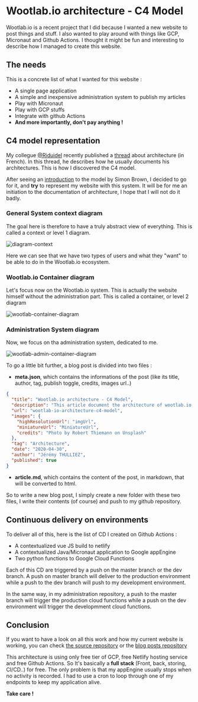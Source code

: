 # Wootlab.io architecture - C4 Model

Wootlab.io is a recent project that I did because I wanted a new website to post things and stuff. I also wanted to play around with things like GCP, Micronaut and Github Actions. I thought it might be fun and interesting to describe how I managed to create this website.

## The needs

This is a concrete list of what I wanted for this website : 

- A single page application
- A simple and inexpensive administration system to publish my articles
- Play with Micronaut
- Play with GCP stuffs
- Integrate with github Actions
- **And more importantly, don't pay anything !**
 
## C4 model representation

My collegue <a href="https://twitter.com/riduidel" target="_blank">@Riduidel</a> recently published a <a href="https://riduidel.wordpress.com/architecturer-agilement-avec-c4-structurizr/" target="_blank">thread</a> about architecture (in French). In this thread, he describes how he usually documents his architectures. This is how I discovered the C4 model.

After seeing an <a href="https://www.youtube.com/watch?v=x2-rSnhpw0g" target="_blank">introduction</a> to the model by Simon Brown, I decided to go for it, and **try** to represent my website with this system. It will be for me an initiation to the documentation of architecture, I hope that I will not do it badly.

### General System context diagram

The goal here is therefore to have a truly abstract view of everything. This is called a context or level 1 diagram.

<img src="https://storage.googleapis.com/wootlab-io-production.appspot.com/C4-model-wootlab/wootlabC4-context.png" alt="diagram-context" class="simple-centered-image"/> 

Here we can see that we have two types of users and what they "want" to be able to do in the Wootlab.io ecosystem.

### Wootlab.io Container diagram

Let's focus now on the Wootlab.io system. This is actually the website himself without the administration part.
This is called a container, or level 2 diagram

<img src="https://storage.googleapis.com/wootlab-io-production.appspot.com/C4-model-wootlab/C4-model-Container%20diagram%20-%20Wootlab%20io.png" alt="wootlab-container-diagram" class="simple-centered-image"/>

### Administration System diagram

Now, we focus on tha administration system, dedicated to me.

<img src="https://storage.googleapis.com/wootlab-io-production.appspot.com/C4-model-wootlab/C4-model-Container%20diagram%20-%20Wootlab%20io%20Administration.png" alt="wootlab-admin-container-diagram" class="simple-centered-image"/>

To go a little bit further, a blog post is divided into two files :

- **meta.json**, which contains the informations of the post (like its title, author, tag, publish toggle, credits, images url..)
```json
{
  "title": "Wootlab.io architecture - C4 Model",
  "description": "This article document the architecture of wootlab.io and how it is hosted for free and is a hands on C4 model to describe it.",
  "url": "wootlab-io-architecture-c4-model",
  "images": {
    "highResolutionUrl": "imgUrl",
    "miniatureUrl": "MiniatureUrl",
    "credits": "Photo by Robert Thiemann on Unsplash"
  },
  "tag": "Architecture",
  "date": "2020-04-30",
  "author": "Jérémy THULLIEZ",
  "published": true
}
```

- **article.md**, which contains the content of the post, in markdown, that will be converted to html.

So to write a new blog post, I simply create a new folder with these two files, I write their contents (of course) and push to my github repository.

## Continuous delivery on environments

To deliver all of this, here is the list of CD I created on Github Actions : 

- A contextualized vue JS build to netlify
- A contextualized Java/Micronaut application to Google appEngine
- Two python functions to Google Cloud Functions 

Each of this CD are triggered by a push on the master branch or the dev branch. A push on master branch will deliver to the production environment while a push to the dev branch will push to my development environment.

In the same way, in my administration repository, a push to the master branch will trigger the production cloud functions while a push on the dev environment will trigger the developmment cloud functions.

## Conclusion

If you want to have a look on all this work and how my current website is working, you can check <a href="https://github.com/wootlab/wootlab-io" target="_blank">the source repository</a> or the <a href="https://github.com/wootlab/wootlab-io-posts" target="_blank">blog posts repository</a> 

This architecture is using only free tier of GCP, free Netlify hosting service and free Github Actions. So It's basically a **full stack** (Front, back, storing, CI/CD..) for free. 
The only problem is that my appEngine usually stops when no activity is recorded. I had to use a cron to loop through one of my endpoints to keep my application alive.

**Take care !**